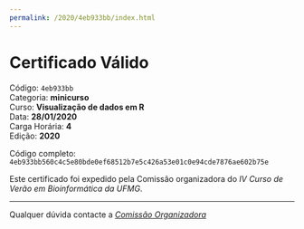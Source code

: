```yaml
---
permalink: /2020/4eb933bb/index.html
---
```


# Certificado Válido

Código: `4eb933bb`<br>
Categoria: **minicurso**<br>
Curso: **Visualização de dados em R**<br>
Data: **28/01/2020**<br>
Carga Horária: **4**<br>
Edição: **2020**<br>


Código completo: `4eb933bb560c4c5e80bde0ef68512b7e5c426a53e01c0e94cde7876ae602b75e`


Este certificado foi expedido pela Comissão organizadora do *IV Curso de Verão em Bioinformática da UFMG*.

----

Qualquer dúvida contacte a [_Comissão Organizadora_](<mailto:cursobioinfoufmg@gmail.com$subject=[Certificados]>)

